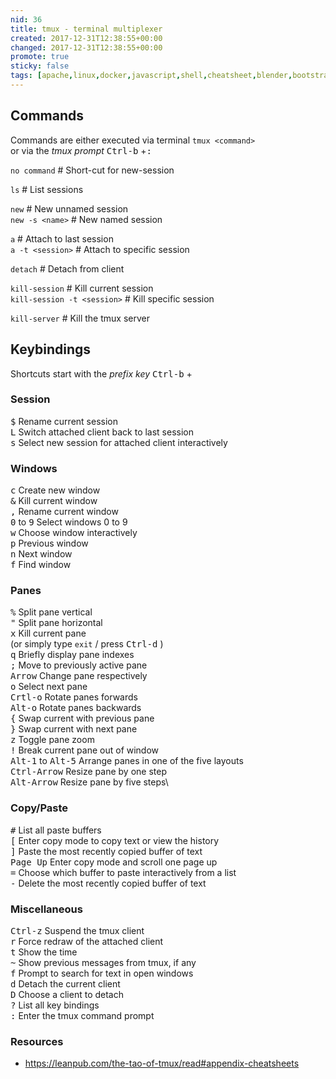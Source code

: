 ```yaml
---
nid: 36
title: tmux - terminal multiplexer
created: 2017-12-31T12:38:55+00:00
changed: 2017-12-31T12:38:55+00:00
promote: true
sticky: false
tags: [apache,linux,docker,javascript,shell,cheatsheet,blender,bootstrap,compose,css,debugging,git,drush,drupal,html,msql,nextcloud,node,npm,parcel,php,prometheus,react,ssh,sync,virtualbox,vscode,webpack,wordpress,xcp-ng]
---
```


## Commands

Commands are either executed via terminal `tmux <command>`  
or via the _tmux prompt_ <kbd>Ctrl-b</kbd> +<kbd>:</kbd>

`no command` \# Short-cut for new-session

`ls` \# List sessions

`new` \# New unnamed session  
`new -s <name>` \# New named session

`a` \# Attach to last session  
`a -t <session>` \# Attach to specific session

`detach` \# Detach from client

`kill-session` \# Kill current session  
`kill-session -t <session>` \# Kill specific session

`kill-server` \# Kill the tmux server

## Keybindings

Shortcuts start with the _prefix key_ <kbd>Ctrl-b</kbd> \+

### Session

<kbd>$</kbd> Rename current session  
<kbd>L</kbd> Switch attached client back to last session  
<kbd>s</kbd> Select new session for attached client interactively

### Windows

<kbd>c</kbd> Create new window  
<kbd>&</kbd> Kill current window  
<kbd>,</kbd> Rename current window  
<kbd>0</kbd> to <kbd>9</kbd> Select windows 0 to 9  
<kbd>w</kbd> Choose window interactively  
<kbd>p</kbd> Previous window  
<kbd>n</kbd> Next window  
<kbd>f</kbd> Find window

### Panes

<kbd>%</kbd> Split pane vertical\
<kbd>"</kbd> Split pane horizontal\
<kbd>x</kbd> Kill current pane  \
(or simply type `exit` / press <kbd>Ctrl-d</kbd> )\
<kbd>q</kbd> Briefly display pane indexes\
<kbd>;</kbd> Move to previously active pane\
<kbd>Arrow</kbd> Change pane respectively\
<kbd>o</kbd> Select next pane\
<kbd>Crtl-o</kbd> Rotate panes forwards\
<kbd>Alt-o</kbd> Rotate panes backwards\
<kbd>{</kbd> Swap current with previous pane\
<kbd>}</kbd> Swap current with next pane\
<kbd>z</kbd> Toggle pane zoom\
<kbd>!</kbd> Break current pane out of window\
<kbd>Alt-1</kbd> to <kbd>Alt-5</kbd> Arrange panes in one of the five layouts\
<kbd>Ctrl-Arrow</kbd> Resize pane by one step\
<kbd>Alt-Arrow</kbd> Resize pane by five steps\

### Copy/Paste  
  
<kbd>#</kbd> List all paste buffers  
<kbd>[</kbd> Enter copy mode to copy text or view the history  
<kbd>]</kbd> Paste the most recently copied buffer of text  
<kbd>Page Up</kbd> Enter copy mode and scroll one page up  
<kbd>\=</kbd> Choose which buffer to paste interactively from a list  
<kbd>-</kbd> Delete the most recently copied buffer of text  
  
### Miscellaneous  
  
<kbd>Ctrl-z</kbd> Suspend the tmux client  
<kbd>r</kbd> Force redraw of the attached client  
<kbd>t</kbd> Show the time  
<kbd>~</kbd> Show previous messages from tmux, if any  
<kbd>f</kbd> Prompt to search for text in open windows  
<kbd>d</kbd> Detach the current client  
<kbd>D</kbd> Choose a client to detach  
<kbd>?</kbd> List all key bindings  
<kbd>:</kbd> Enter the tmux command prompt  
  
### Resources  

- <https://leanpub.com/the-tao-of-tmux/read#appendix-cheatsheets>
